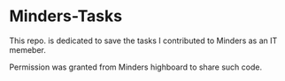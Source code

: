 # Minders-Tasks

This repo. is dedicated to save the tasks I contributed to Minders as an IT memeber.

Permission was granted from Minders highboard to share such code.
